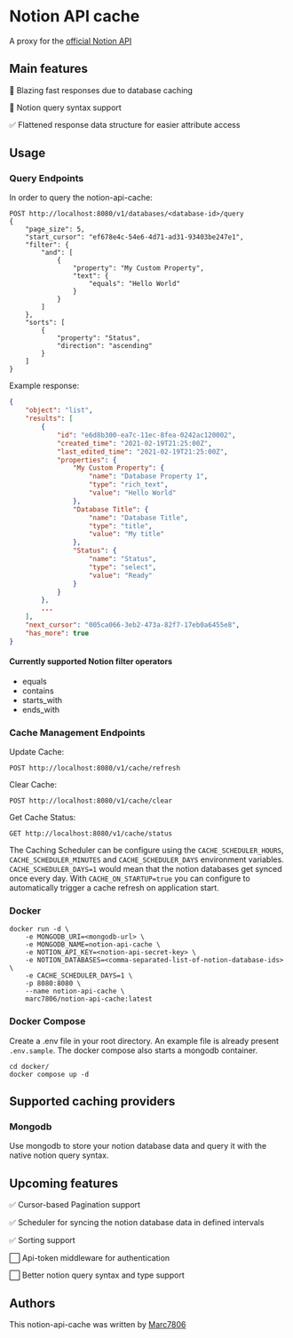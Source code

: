 # Notion API cache

A proxy for the [official Notion API](https://developers.notion.com/)

## Main features
💫 Blazing fast responses due to database caching

🚀 Notion query syntax support

✅ Flattened response data structure for easier attribute access

## Usage
### Query Endpoints
In order to query the notion-api-cache:
```
POST http://localhost:8080/v1/databases/<database-id>/query
{
    "page_size": 5,
    "start_cursor": "ef678e4c-54e6-4d71-ad31-93403be247e1",
    "filter": {
        "and": [
            {
                "property": "My Custom Property",
                "text": {
                    "equals": "Hello World"
                }
            }
        ]
    },
    "sorts": [
        {
            "property": "Status",
            "direction": "ascending"
        }
    ]
}
```

Example response:
```json
{
    "object": "list",
    "results": [
        {
            "id": "e6d8b300-ea7c-11ec-8fea-0242ac120002",
            "created_time": "2021-02-19T21:25:00Z",
            "last_edited_time": "2021-02-19T21:25:00Z",
            "properties": {
                "My Custom Property": {
                    "name": "Database Property 1",
                    "type": "rich_text",
                    "value": "Hello World"
                },
                "Database Title": {
                    "name": "Database Title",
                    "type": "title",
                    "value": "My title"
                },
                "Status": {
                    "name": "Status",
                    "type": "select",
                    "value": "Ready"
                }
            }
        },
        ...
    ],
    "next_cursor": "005ca066-3eb2-473a-82f7-17eb0a6455e8",
    "has_more": true
}
```

#### Currently supported Notion filter operators
* equals
* contains
* starts_with
* ends_with

### Cache Management Endpoints
Update Cache:
```
POST http://localhost:8080/v1/cache/refresh
```
Clear Cache:
```
POST http://localhost:8080/v1/cache/clear
```
Get Cache Status:
```
GET http://localhost:8080/v1/cache/status
```
The Caching Scheduler can be configure using the ``CACHE_SCHEDULER_HOURS``, ``CACHE_SCHEDULER_MINUTES`` and ``CACHE_SCHEDULER_DAYS`` environment variables. ``CACHE_SCHEDULER_DAYS=1`` would mean that the notion databases get synced once every day. With ``CACHE_ON_STARTUP=true`` you can configure to automatically trigger a cache refresh on application start.

### Docker
```docker
docker run -d \
    -e MONGODB_URI=<mongodb-url> \
    -e MONGODB_NAME=notion-api-cache \
    -e NOTION_API_KEY=<notion-api-secret-key> \
    -e NOTION_DATABASES=<comma-separated-list-of-notion-database-ids> \
    -e CACHE_SCHEDULER_DAYS=1 \
    -p 8080:8080 \
    --name notion-api-cache \
    marc7806/notion-api-cache:latest
```

### Docker Compose
Create a .env file in your root directory. An example file is already present ``.env.sample``.
The docker compose also starts a mongodb container.

```docker
cd docker/
docker compose up -d
```

## Supported caching providers
### Mongodb
Use mongodb to store your notion database data and query it with the native notion query syntax.

## Upcoming features
✅ Cursor-based Pagination support

✅ Scheduler for syncing the notion database data in defined intervals

✅ Sorting support

⬜ Api-token middleware for authentication

⬜ Better notion query syntax and type support

## Authors
This notion-api-cache was written by [Marc7806](https://github.com/marc7806/)